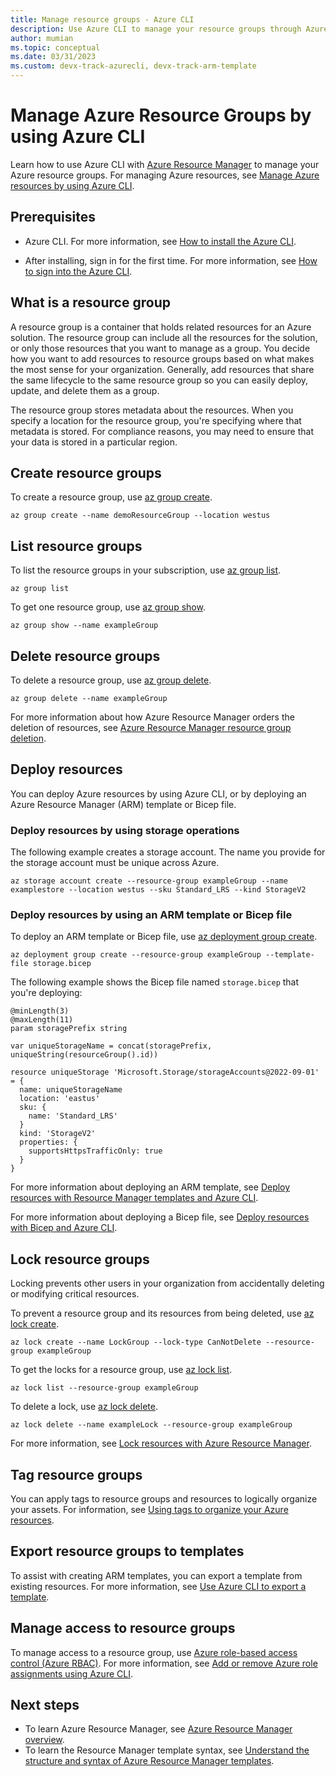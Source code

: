 ```yaml
---
title: Manage resource groups - Azure CLI
description: Use Azure CLI to manage your resource groups through Azure Resource Manager. Shows how to create, list, and delete resource groups.
author: mumian
ms.topic: conceptual
ms.date: 03/31/2023
ms.custom: devx-track-azurecli, devx-track-arm-template
---
```


# Manage Azure Resource Groups by using Azure CLI

Learn how to use Azure CLI with [Azure Resource Manager](overview.md) to manage your Azure resource groups. For managing Azure resources, see [Manage Azure resources by using Azure CLI](manage-resources-cli.md).

## Prerequisites

* Azure CLI. For more information, see [How to install the Azure CLI](/cli/azure/install-azure-cli).

* After installing, sign in for the first time. For more information, see [How to sign into the Azure CLI](/cli/azure/get-started-with-azure-cli#how-to-sign-into-the-azure-cli).

## What is a resource group

A resource group is a container that holds related resources for an Azure solution. The resource group can include all the resources for the solution, or only those resources that you want to manage as a group. You decide how you want to add resources to resource groups based on what makes the most sense for your organization. Generally, add resources that share the same lifecycle to the same resource group so you can easily deploy, update, and delete them as a group.

The resource group stores metadata about the resources. When you specify a location for the resource group, you're specifying where that metadata is stored. For compliance reasons, you may need to ensure that your data is stored in a particular region.

## Create resource groups

To create a resource group, use [az group create](/cli/azure/group#az-group-create).

```azurecli-interactive
az group create --name demoResourceGroup --location westus
```

## List resource groups

To list the resource groups in your subscription, use [az group list](/cli/azure/group#az-group-list).

```azurecli-interactive
az group list
```

To get one resource group, use [az group show](/cli/azure/group#az-group-show).

```azurecli-interactive
az group show --name exampleGroup
```

## Delete resource groups

To delete a resource group, use [az group delete](/cli/azure/group#az-group-delete).

```azurecli-interactive
az group delete --name exampleGroup
```

For more information about how Azure Resource Manager orders the deletion of resources, see [Azure Resource Manager resource group deletion](delete-resource-group.md).

## Deploy resources

You can deploy Azure resources by using Azure CLI, or by deploying an Azure Resource Manager (ARM) template or Bicep file.

### Deploy resources by using storage operations

The following example creates a storage account. The name you provide for the storage account must be unique across Azure.

```azurecli-interactive
az storage account create --resource-group exampleGroup --name examplestore --location westus --sku Standard_LRS --kind StorageV2
```

### Deploy resources by using an ARM template or Bicep file

To deploy an ARM template or Bicep file, use [az deployment group create](/cli/azure/deployment/group#az-deployment-group-create).

```azurecli-interactive
az deployment group create --resource-group exampleGroup --template-file storage.bicep
```

The following example shows the Bicep file named `storage.bicep` that you're deploying:

```bicep
@minLength(3)
@maxLength(11)
param storagePrefix string

var uniqueStorageName = concat(storagePrefix, uniqueString(resourceGroup().id))

resource uniqueStorage 'Microsoft.Storage/storageAccounts@2022-09-01' = {
  name: uniqueStorageName
  location: 'eastus'
  sku: {
    name: 'Standard_LRS'
  }
  kind: 'StorageV2'
  properties: {
    supportsHttpsTrafficOnly: true
  }
}
```

For more information about deploying an ARM template, see [Deploy resources with Resource Manager templates and Azure CLI](../templates/deploy-cli.md).

For more information about deploying a Bicep file, see [Deploy resources with Bicep and Azure CLI](../bicep/deploy-cli.md).

## Lock resource groups

Locking prevents other users in your organization from accidentally deleting or modifying critical resources.

To prevent a resource group and its resources from being deleted, use [az lock create](/cli/azure/lock#az-lock-create).

```azurecli-interactive
az lock create --name LockGroup --lock-type CanNotDelete --resource-group exampleGroup
```

To get the locks for a resource group, use [az lock list](/cli/azure/lock#az-lock-list).

```azurecli-interactive
az lock list --resource-group exampleGroup
```

To delete a lock, use [az lock delete](/cli/azure/lock#az-lock-delete).

```azurecli-interactive
az lock delete --name exampleLock --resource-group exampleGroup
```

For more information, see [Lock resources with Azure Resource Manager](lock-resources.md).

## Tag resource groups

You can apply tags to resource groups and resources to logically organize your assets. For information, see [Using tags to organize your Azure resources](tag-resources-cli.md).

## Export resource groups to templates

To assist with creating ARM templates, you can export a template from existing resources. For more information, see [Use Azure CLI to export a template](../templates/export-template-cli.md). 

## Manage access to resource groups

To manage access to a resource group, use [Azure role-based access control (Azure RBAC)](../../role-based-access-control/overview.md). For more information, see [Add or remove Azure role assignments using Azure CLI](../../role-based-access-control/role-assignments-cli.md).

## Next steps

- To learn Azure Resource Manager, see [Azure Resource Manager overview](overview.md).
- To learn the Resource Manager template syntax, see [Understand the structure and syntax of Azure Resource Manager templates](../templates/syntax.md).
